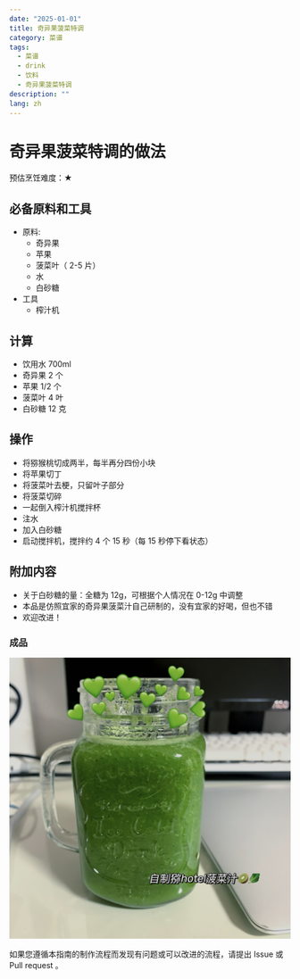 ```yaml
---
date: "2025-01-01"
title: 奇异果菠菜特调
category: 菜谱
tags:
  - 菜谱
  - drink
  - 饮料
  - 奇异果菠菜特调
description: ""
lang: zh
---
```


# 奇异果菠菜特调的做法

预估烹饪难度：★

## 必备原料和工具

- 原料:
  - 奇异果
  - 苹果
  - 菠菜叶（ 2-5 片）
  - 水
  - 白砂糖
- 工具
  - 榨汁机

## 计算

- 饮用水 700ml
- 奇异果 2 个
- 苹果 1/2 个
- 菠菜叶 4 叶
- 白砂糖 12 克

## 操作

- 将猕猴桃切成两半，每半再分四份小块
- 将苹果切丁
- 将菠菜叶去梗，只留叶子部分
- 将菠菜切碎
- 一起倒入榨汁机搅拌杯
- 注水
- 加入白砂糖
- 启动搅拌机，搅拌约 4 个 15 秒（每 15 秒停下看状态）

## 附加内容

- 关于白砂糖的量：全糖为 12g，可根据个人情况在 0-12g 中调整
- 本品是仿照宜家的奇异果菠菜汁自己研制的，没有宜家的好喝，但也不错
- 欢迎改进！

### 成品

![奇异果菠菜特调](kiwi-example.jpg)

如果您遵循本指南的制作流程而发现有问题或可以改进的流程，请提出 Issue 或 Pull request 。

